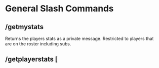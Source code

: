 # General Slash Commands

## /getmystats ##
Returns the players stats as a private message. Restricted to players that are on the roster including subs.

## /getplayerstats [
